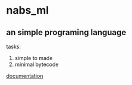 # nabs_ml
## an simple programing language
tasks:
1. simple to made
2. minimal bytecode


[documentation](DOCUMENTATION.md)
